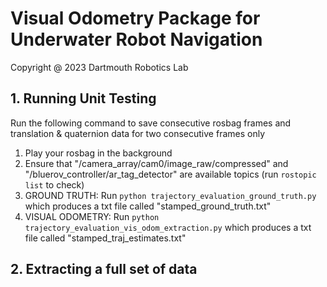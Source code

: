 # Visual Odometry Package for Underwater Robot Navigation
Copyright @ 2023 Dartmouth Robotics Lab

## 1. Running Unit Testing 
Run the following command to save consecutive rosbag frames and translation & quaternion data for two consecutive frames only
1. Play your rosbag in the background
2. Ensure that "/camera_array/cam0/image_raw/compressed" and "/bluerov_controller/ar_tag_detector" are available topics (run `rostopic list` to check)
3. GROUND TRUTH: Run `python trajectory_evaluation_ground_truth.py` which produces a txt file called "stamped_ground_truth.txt"
4. VISUAL ODOMETRY: Run `python trajectory_evaluation_vis_odom_extraction.py` which produces a txt file called "stamped_traj_estimates.txt"

## 2. Extracting a full set of data
